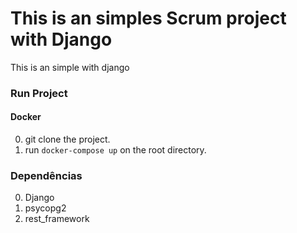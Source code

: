 # This is an simples Scrum project with Django
This is an simple with django

### Run Project
#### Docker

0. git clone the project.
0. run `docker-compose up` on the root directory.

### Dependências

0. Django
0. psycopg2
0. rest_framework
